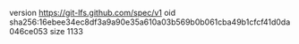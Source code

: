 version https://git-lfs.github.com/spec/v1
oid sha256:16ebee34ec8df3a9a90e35a610a03b569b0b061cba49b1cfcf41d0da046ce053
size 1133

